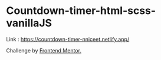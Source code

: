 # Countdown-timer-html-scss-vanillaJS

Link : https://countdown-timer-nniceet.netlify.app/

Challenge by [Frontend Mentor.](https://www.frontendmentor.io/challenges)
